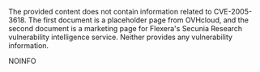 The provided content does not contain information related to CVE-2005-3618. The first document is a placeholder page from OVHcloud, and the second document is a marketing page for Flexera's Secunia Research vulnerability intelligence service. Neither provides any vulnerability information.

NOINFO